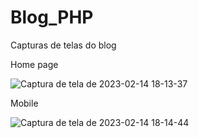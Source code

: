 # Blog_PHP


Capturas de telas do blog

Home page

![Captura de tela de 2023-02-14 18-13-37](https://user-images.githubusercontent.com/49033933/218864783-0b529b31-eb6f-41c7-90fa-8e85bc1bc64d.png)

Mobile

![Captura de tela de 2023-02-14 18-14-44](https://user-images.githubusercontent.com/49033933/218864799-1dec952a-33ae-40ee-8187-40d4cf69f55b.png)

